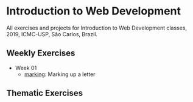 # Introduction to Web Development
All exercises and projects for Introduction to Web Development classes, 2019, ICMC-USP, São Carlos, Brazil.

## Weekly Exercises
* Week 01
    * [marking](/week01/marking): Marking up a letter
    
## Thematic Exercises

